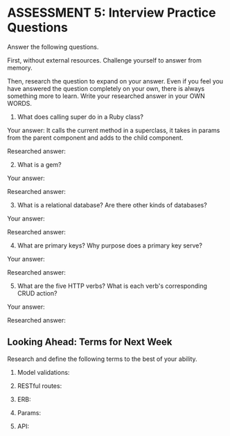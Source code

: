 # ASSESSMENT 5: Interview Practice Questions

Answer the following questions.

First, without external resources. Challenge yourself to answer from memory.

Then, research the question to expand on your answer. Even if you feel you have answered the question completely on your own, there is always something more to learn. Write your researched answer in your OWN WORDS.

1. What does calling super do in a Ruby class?

Your answer: It calls the current method in a superclass, it takes in params from the parent component and adds to the child component.

Researched answer:

2. What is a gem?

Your answer: 

Researched answer:

3. What is a relational database? Are there other kinds of databases?

Your answer:

Researched answer:

4. What are primary keys? Why purpose does a primary key serve?

Your answer:

Researched answer:

5. What are the five HTTP verbs? What is each verb's corresponding CRUD action?

Your answer:

Researched answer:

## Looking Ahead: Terms for Next Week

Research and define the following terms to the best of your ability.

1. Model validations:

2. RESTful routes:

3. ERB:

4. Params:

5. API:
